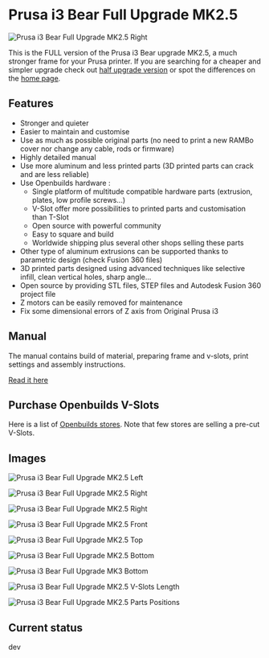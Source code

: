 # Prusa i3 Bear Full Upgrade MK2.5

![Prusa i3 Bear Full Upgrade MK2.5 Right](img/3d_rendering/home_right.jpg)

This is the FULL version of the Prusa i3 Bear upgrade MK2.5, a much stronger frame for your Prusa printer. If you are searching for a cheaper and simpler upgrade check out [half upgrade version](/half_upgrade/) or spot the differences on the [home page](https://github.com/gregsaun/prusa_i3_bear_upgrade/tree/dev/).


## Features

* Stronger and quieter
* Easier to maintain and customise
* Use as much as possible original parts (no need to print a new RAMBo cover nor change any cable, rods or firmware)
* Highly detailed manual
* Use more aluminum and less printed parts (3D printed parts can crack and are less reliable)
* Use Openbuilds hardware :
  * Single platform of multitude compatible hardware parts (extrusion, plates, low profile screws...)
  * V-Slot offer more possibilities to printed parts and customisation than T-Slot
  * Open source with powerful community
  * Easy to square and build
  * Worldwide shipping plus several other shops selling these parts
* Other type of aluminum extrusions can be supported thanks to parametric design (check Fusion 360 files)
* 3D printed parts designed using advanced techniques like selective infill, clean vertical holes, sharp angle...
* Open source by providing STL files, STEP files and Autodesk Fusion 360 project file
* Z motors can be easily removed for maintenance 
* Fix some dimensional errors of Z axis from Original Prusa i3


## Manual

The manual contains build of material, preparing frame and v-slots, print settings and assembly instructions.

[Read it here](manual/)


## Purchase Openbuilds V-Slots

Here is a list of [Openbuilds stores](/doc/openbuilds_stores_list.md). Note that few stores are selling a pre-cut V-Slots.


## Images

![Prusa i3 Bear Full Upgrade MK2.5 Left](img/3d_rendering/home_left.jpg)

![Prusa i3 Bear Full Upgrade MK2.5 Right](img/3d_rendering/home_right.jpg)

![Prusa i3 Bear Full Upgrade MK2.5 Right](img/3d_rendering/right.jpg)

![Prusa i3 Bear Full Upgrade MK2.5 Front](img/3d_rendering/front.jpg)

![Prusa i3 Bear Full Upgrade MK2.5 Top](img/3d_rendering/top.jpg)

![Prusa i3 Bear Full Upgrade MK2.5 Bottom](img/3d_rendering/bottom.jpg)

![Prusa i3 Bear Full Upgrade MK3 Bottom](img/3d_rendering/z_motor_mount.jpg)

![Prusa i3 Bear Full Upgrade MK2.5 V-Slots Length](doc/vslots_length.png)

![Prusa i3 Bear Full Upgrade MK2.5 Parts Positions](doc/parts_positions.png)


## Current status

dev
